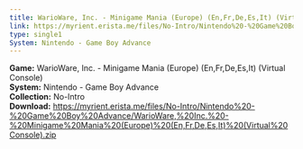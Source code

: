 ```yaml
---
title: WarioWare, Inc. - Minigame Mania (Europe) (En,Fr,De,Es,It) (Virtual Console)
link: https://myrient.erista.me/files/No-Intro/Nintendo%20-%20Game%20Boy%20Advance/WarioWare,%20Inc.%20-%20Minigame%20Mania%20(Europe)%20(En,Fr,De,Es,It)%20(Virtual%20Console).zip
type: single1
System: Nintendo - Game Boy Advance
---
```

<b>Game:</b> WarioWare, Inc. - Minigame Mania (Europe) (En,Fr,De,Es,It) (Virtual Console)<br>
<b>System:</b> Nintendo - Game Boy Advance<br>
<b>Collection:</b> No-Intro<br>
<b>Download:</b> https://myrient.erista.me/files/No-Intro/Nintendo%20-%20Game%20Boy%20Advance/WarioWare,%20Inc.%20-%20Minigame%20Mania%20(Europe)%20(En,Fr,De,Es,It)%20(Virtual%20Console).zip